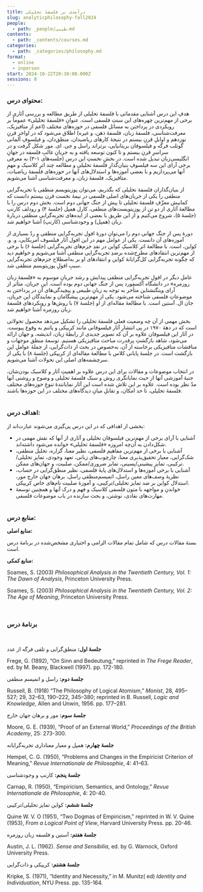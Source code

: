 ```yaml
---
title: درآمدی بر فلسفهٔ تحلیلی
slug: analyticphilosophy-fall2024
people:
  - path: _people/طیبی.md
contents:
  - path: _contents/courses.md
categories:
  - path: _categories/philosophy.md
format:
  - online
  - inperson
start: 2024-10-22T20:30:00.000Z
sessions: 8
---
```


### محتوای درس:

هدفِ این درس آشنایی‌ مقدماتی با فلسفهٔ تحلیلی از طریق مطالعه و بررسی آثاری از برخی از مهم‌ترین چهره‌های این سنتِ فلسفی است. عنوانِ «فلسفهٔ تحلیلی» عموماً بر رویکردی در پرداختن به مسائل فلسفی در حوزه‌های مختلف (اعم از متافیزیک، معرفت‌شناسی، فلسفهٔ زبان، فلسفهٔ ذهن، و غیره) اطلاق می‌شود که در اواخر قرنِ نوزدهم و اوایلِ قرنِ بیستم در نتیجهٔ کارهای ریاضیدان، منطق‌دان، و فیلسوفِ آلمانی گوتلب فرگه و فیلسوفان بریتانیایی، برتراند راسل و جی. ای. مور شکل گرفت و در سراسرِ قرنِ بیستم و تا کنون توسعه یافته و به جریانِ غالبِ فلسفه در جهانِ انگلیسی‌زبان تبدیل شده است. در بخشِ نخستِ این درس (جلسه‌های ۱-۳) به معرفی برخی آرای این سه فیلسوفِ بنیان‌گذارِ فلسفهٔ تحلیلی و مطالعه چند اثرِ کلاسیک و مهمِ آنها می‌پردازیم و با بعضی آموزه‌ها و استدلال‌های آنها در حوزه‌‌های فلسفهٔ ریاضیات، متافیزیک، فلسفهٔ زبان، و معرفت‌شناسی آشنا می‌شویم.

از بنیان‌گذاران فلسفهٔ تحلیلی که بگذریم، می‌توان پوزیتویسم منطقی یا تجربه‌گرایی منطقی را یکی از جریان‌های اصلی فلسفی در نیمهٔ نخست قرن بیستم دانست که کمابیش معرِّفِ فلسفهٔ تحلیلی تا پیش از جنگ جهانی دوم است. بخش دوم درس را با مطالعهٔ آثاری از دو تن از پوزیتویست‌های منطقی، کارل همپل (جلسهٔ ۴) و رودلف کارنپ (جلسهٔ ۵)، شروع می‌کنیم و از این طریق با بعضی از ایده‌های تجربه‌گرایی منطقی دربارهٔ زبان (همپل) و وجودشناسی (کارنپ) آشنا خواهیم شد.

دورهٔ پس از جنگ جهانی دوم را می‌توان دورهٔ افول تجربه‌گرایی منطقی و ردّ بسیاری از آموزه‌های آن دانست. یکی از عوامل مهم در این افول آثار فیلسوف آمریکایی، و. و. کواین، است. با مطالعهٔ اثر کلاسیکِ کواین در نقدِ جزم‌های تجربه‌گرایی (جلسهٔ ۶) با برخی از مهم‌ترین انتقادهای مطرح‌شده برضدِ تجربه‌گرایی منطقی آشنا می‌شویم و خواهیم دید که چگونه تجربه‌گرایی کل‌گرایانهٔ کواین و انتقادهای او بر به‌اصطلاح جزم‌های تجربه‌گرایی سببِ افولِ پوزیتویسم منطقی شد.

عاملِ دیگر در افولِ تجربه‌گرایی منطقی پیدایش و رشد جریانِ موسوم به «فلسفهٔ زبان روزمره» در دانشگاه آکسفورد پس از جنگ جهانی دوم بوده است. این جریان، متأثر از آرای ویتگنشتاین متأخر به توجه به زبانِ طبیعی و پیچیدگی‌های آن در پرداختن به موضوعاتِ فلسفی شناخته می‌شود. یکی از مهم‌ترین پیشگامان و نمایندگان این جریان، جان ال. آستین است. با مطالعهٔ مقاله‌ای از او (جلسهٔ ۷) با روش‌ها و رویکردهای فلسفهٔ زبان روزمره آشنا خواهیم شد.

بخش مهمی از آن چه وضعیت فعلی فلسفهٔ تحلیلی را تشکیل می‌دهد محصول تحولاتی است که در دههٔ ۱۹۷۰ در پی انتشارِ آثار فیلسوفانی مانند کریپکی و پاتنم به‌ وقوع پیوست. در آثار این فیلسوفان علاوه بر آن که تصویر جدیدی از رابطهٔ زبان، اندیشه، و جهان ارائه می‌شود، شاهد بازگشتِ پرقدرت مباحث متافیزیکی هستیم. توسعهٔ منطق موجهات و مناقشات متافیزیکی برخاسته از آن،‌ به‌خصوص در بحث از ذات‌گرایی، از جملهٔ عواملِ این بازگشت است. در جلسهٔ پایانی کلاس با مطالعهٔ مقاله‌ای از کریپکی (جلسهٔ ۸) با یکی از سرچشمه‌های اصلی این تحولات آشنا می‌شویم.

در انتخاب موضوعات و مقالات برای این درس علاوه بر اهمیتِ آثار و کلاسیک بودن‌شان، جنبهٔ آموزشی آنها از حیث نمایانگری روش و سبک فلسفهٔ تحلیلی و وضوح و روشنی آنها مدّ نظر بوده است. علاوه بر این تلاش شده است این آثار نمایانندهٔ تنوعِ حوزه‌های مختلف فلسفهٔ تحلیلی، تا حد امکان، و تقابلِ میانِ دیدگاه‌های مختلف در این حوزه‌ها باشند.
<br><br>

### اهداف درس:

بخشی از اهدافی که در این درس پی‌گیری می‌شوند عبارت‌اند از:

 - آشنایی با آرای برخی از مهم‌ترین فیلسوفان تحلیلی و آثاری از آنها که نقش مهمی در شکل‌دادن به آن‌چه امروزه «فلسفهٔ تحلیلی» خوانده می‌شود داشته‌اند.
 -  آشنایی با برخی از مهم‌ترین مفاهیم فلسفی، نظیر معنا، گزاره، تحلیل منطقی، شک‌گرایی، معیار تحقیق‌پذیری معنا، چارچوب‌های زبانی، تعهد وجودی، تمایز تحلیلی/ترکیبی، تمایز پیشینی/پسینی، تمایز ضروری/ممکن، صلبیت، و جهان‌های ممکن.
 - آشنایی با برخی آموزه‌ها و استدلال‌های پایهٔ فلسفی، نظیر منطق‌گرایی در حساب، نظریهٔ وصف‌های معین راسل، اتمیسم‌منطقی راسل، برهان جهان خارج مور، استدلال کواین بر ضد تمایز تحلیلی/ترکیبی، و آموزهٔ صلبیت نام‌های خاص کریپکی.
 - خواندنِ و مواجهه با متون فلسفی کلاسیک و فهم و درک آنها و همچنین توسعهٔ مهارت‌های نقادی، نوشتن، و بحث سازنده در باب موضوعات فلسفی.
<br><br>

### منابع درس:

**منابع اصلی:**

بستهٔ مقالات درس که شامل تمام مقالات الزامی و اختیاری مشخص‌شده در برنامهٔ درس است.

**منابع کمکی:**
<p dir="ltr">
Soames, S. (2003) <i>Philosophical Analysis in the Twentieth Century, Vol. 1: The Dawn of Analysis</i>, Princeton University Press.</p>
<p dir="ltr">
Soames, S. (2003) <i>Philosophical Analysis in the Twentieth Century, Vol. 2: The Age of Meaning</i>, Princeton University Press.
</p><br>

### برنامهٔ درس

<br>

**جلسهٔ اول:** منطق‌گرایی و تلقی فرگه از عدد

<p dir="ltr">
Frege, G. (1892), “On Sinn and Bedeutung,” reprinted in <i>The Frege Reader</i>, ed. by M. Beany, Blackwell (1997). pp. 172-180.</p>

**جلسهٔ دوم:**  راسل و اتمیسم منطقی

<p dir="ltr">
Russell, B. (1918) “The Philosophy of Logical Atomism,” <i>Monist</i>, 28, 495–527; 29, 32–63, 190–222, 345–380; reprinted in B. Russell, <i>Logic and Knowledge</i>, Allen and Unwin, 1956. pp. 177–281.</p>

**جلسهٔ سوم:** مور و برهان جهان خارج

<p dir="ltr">
Moore, G. E. (1939), “Proof of an External World,” <i>Proceedings of the British Academy</i>, 25: 273-300.</p>

**جلسهٔ چهارم:**  همپل و معیار معناداری تجربه‌گرایانه
<p dir="ltr">
Hempel, C. G. (1950), “Problems and Changes in the Empiricist Criterion of Meaning,” <i>Revue Internationale de Philosophie</i>, 4: 41–63.</p>

**جلسهٔ پنجم:**  کارنپ و وجودشناسی

<p dir="ltr">
Carnap, R. (1950), “Empiricism, Semantics, and Ontology,” <i>Revue Internationale de Philosophie</i>, 4: 20-40.</p>

**جلسهٔ ششم:** کواین تمایز تحلیلی/ترکیبی

<p dir="ltr">
Quine W. V. O (1951), “Two Dogmas of Empiricism,” reprinted in W. V. Quine (1953), <i>From a Logical Point of View</i>, Harvard University Press. pp. 20-46. </p>

**جلسهٔ هفتم:** آستین و فلسفه زبان روزمره

<p dir="ltr">
Austin, J. L. (1962). <i>Sense and Sensibilia</i>, ed. by G. Warnock, Oxford University Press.</p>

**جلسهٔ هشتم:** کریپکی و ذات‌گرایی

<p dir="ltr">
Kripke, S. (1971), “Identity and Necessity,” in M. Munitz( ed) <i>Identity and Individuation</i>, NYU Press. pp. 135-164.</p>
